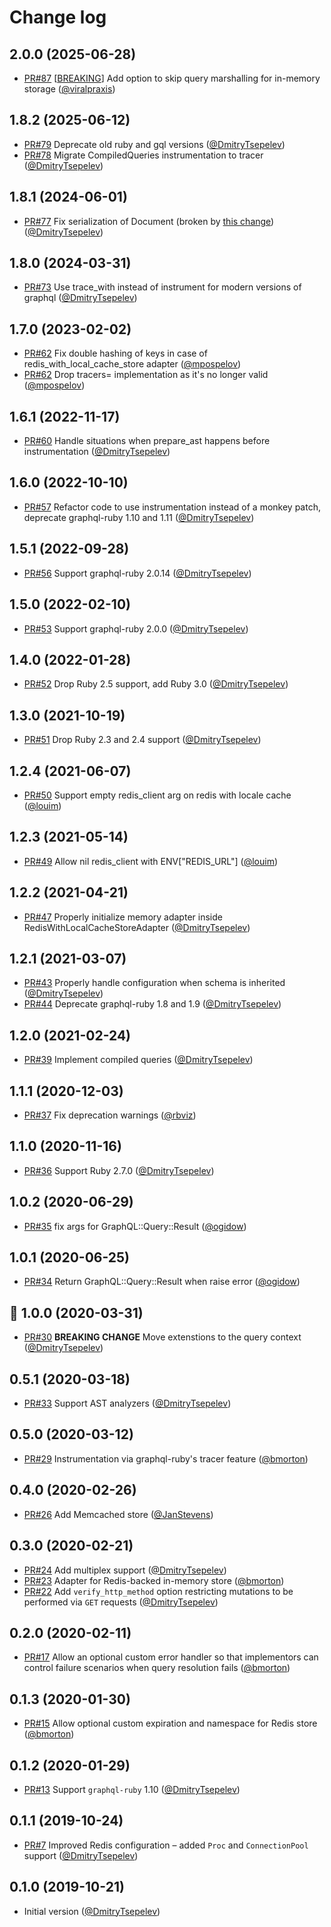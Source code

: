 # Change log

## 2.0.0 (2025-06-28)

- [PR#87](https://github.com/DmitryTsepelev/graphql-ruby-persisted_queries/pull/87)
[[BREAKING](https://github.com/DmitryTsepelev/graphql-ruby-persisted_queries/pull/87#issuecomment-3008620281)] Add option to skip query marshalling for in-memory storage ([@viralpraxis][])

## 1.8.2 (2025-06-12)

- [PR#79](https://github.com/DmitryTsepelev/graphql-ruby-persisted_queries/pull/79)
Deprecate old ruby and gql versions ([@DmitryTsepelev][])
- [PR#78](https://github.com/DmitryTsepelev/graphql-ruby-persisted_queries/pull/78)
Migrate CompiledQueries instrumentation to tracer ([@DmitryTsepelev][])

## 1.8.1 (2024-06-01)

- [PR#77](https://github.com/DmitryTsepelev/graphql-ruby-persisted_queries/pull/77)
Fix serialization of Document (broken by [this change](https://github.com/rmosolgo/graphql-ruby/commit/7de7a1f98d4299abc1fb7deb5ca0ed2190867ab6)) ([@DmitryTsepelev][])

## 1.8.0 (2024-03-31)

- [PR#73](https://github.com/DmitryTsepelev/graphql-ruby-persisted_queries/pull/73)
Use trace_with instead of instrument for modern versions of graphql ([@DmitryTsepelev][])

## 1.7.0 (2023-02-02)

- [PR#62](https://github.com/DmitryTsepelev/graphql-ruby-persisted_queries/pull/62)
Fix double hashing of keys in case of redis_with_local_cache_store adapter ([@mpospelov][])
- [PR#62](https://github.com/DmitryTsepelev/graphql-ruby-persisted_queries/pull/62) Drop tracers= implementation as it's no longer valid ([@mpospelov][])

## 1.6.1 (2022-11-17)

- [PR#60](https://github.com/DmitryTsepelev/graphql-ruby-persisted_queries/pull/60)
Handle situations when prepare_ast happens before instrumentation ([@DmitryTsepelev][])

## 1.6.0 (2022-10-10)

- [PR#57](https://github.com/DmitryTsepelev/graphql-ruby-persisted_queries/pull/57) Refactor code to use instrumentation instead of a monkey patch, deprecate graphql-ruby 1.10 and 1.11 ([@DmitryTsepelev][])

## 1.5.1 (2022-09-28)

- [PR#56](https://github.com/DmitryTsepelev/graphql-ruby-persisted_queries/pull/56) Support graphql-ruby 2.0.14 ([@DmitryTsepelev][])

## 1.5.0 (2022-02-10)

- [PR#53](https://github.com/DmitryTsepelev/graphql-ruby-persisted_queries/pull/53) Support graphql-ruby 2.0.0 ([@DmitryTsepelev][])

## 1.4.0 (2022-01-28)

- [PR#52](https://github.com/DmitryTsepelev/graphql-ruby-persisted_queries/pull/52) Drop Ruby 2.5 support, add Ruby 3.0 ([@DmitryTsepelev][])

## 1.3.0 (2021-10-19)

- [PR#51](https://github.com/DmitryTsepelev/graphql-ruby-persisted_queries/pull/51) Drop Ruby 2.3 and 2.4 support ([@DmitryTsepelev][])

## 1.2.4 (2021-06-07)

- [PR#50](https://github.com/DmitryTsepelev/graphql-ruby-persisted_queries/pull/50) Support empty redis_client arg on redis with locale cache ([@louim][])

## 1.2.3 (2021-05-14)

- [PR#49](https://github.com/DmitryTsepelev/graphql-ruby-persisted_queries/pull/49) Allow nil redis_client with ENV["REDIS_URL"] ([@louim][])

## 1.2.2 (2021-04-21)

- [PR#47](https://github.com/DmitryTsepelev/graphql-ruby-persisted_queries/pull/47) Properly initialize memory adapter inside RedisWithLocalCacheStoreAdapter ([@DmitryTsepelev][])

## 1.2.1 (2021-03-07)

- [PR#43](https://github.com/DmitryTsepelev/graphql-ruby-persisted_queries/pull/43) Properly handle configuration when schema is inherited ([@DmitryTsepelev][])
- [PR#44](https://github.com/DmitryTsepelev/graphql-ruby-persisted_queries/pull/44) Deprecate graphql-ruby 1.8 and 1.9  ([@DmitryTsepelev][])

## 1.2.0 (2021-02-24)

- [PR#39](https://github.com/DmitryTsepelev/graphql-ruby-persisted_queries/pull/39) Implement compiled queries  ([@DmitryTsepelev][])

## 1.1.1 (2020-12-03)

- [PR#37](https://github.com/DmitryTsepelev/graphql-ruby-persisted_queries/pull/37) Fix deprecation warnings ([@rbviz][])

## 1.1.0 (2020-11-16)

- [PR#36](https://github.com/DmitryTsepelev/graphql-ruby-persisted_queries/pull/36) Support Ruby 2.7.0 ([@DmitryTsepelev][])

## 1.0.2 (2020-06-29)

- [PR#35](https://github.com/DmitryTsepelev/graphql-ruby-persisted_queries/pull/35) fix args for GraphQL::Query::Result ([@ogidow][])

## 1.0.1 (2020-06-25)

- [PR#34](https://github.com/DmitryTsepelev/graphql-ruby-persisted_queries/pull/34) Return GraphQL::Query::Result when raise error ([@ogidow][])

## 🥳 1.0.0 (2020-03-31)

- [PR#30](https://github.com/DmitryTsepelev/graphql-ruby-persisted_queries/pull/30) **BREAKING CHANGE** Move extenstions to the query context ([@DmitryTsepelev][])

## 0.5.1 (2020-03-18)

- [PR#33](https://github.com/DmitryTsepelev/graphql-ruby-persisted_queries/pull/33) Support AST analyzers ([@DmitryTsepelev][])

## 0.5.0 (2020-03-12)

- [PR#29](https://github.com/DmitryTsepelev/graphql-ruby-persisted_queries/pull/29) Instrumentation via graphql-ruby's tracer feature ([@bmorton][])

## 0.4.0 (2020-02-26)

- [PR#26](https://github.com/DmitryTsepelev/graphql-ruby-persisted_queries/pull/26) Add Memcached store ([@JanStevens][])

## 0.3.0 (2020-02-21)

- [PR#24](https://github.com/DmitryTsepelev/graphql-ruby-persisted_queries/pull/24) Add multiplex support ([@DmitryTsepelev][])
- [PR#23](https://github.com/DmitryTsepelev/graphql-ruby-persisted_queries/pull/23) Adapter for Redis-backed in-memory store ([@bmorton][])
- [PR#22](https://github.com/DmitryTsepelev/graphql-ruby-persisted_queries/pull/22) Add `verify_http_method` option restricting mutations to be performed via `GET` requests ([@DmitryTsepelev][])

## 0.2.0 (2020-02-11)

- [PR#17](https://github.com/DmitryTsepelev/graphql-ruby-persisted_queries/pull/17) Allow an optional custom error handler so that implementors can control failure scenarios when query resolution fails ([@bmorton][])

## 0.1.3 (2020-01-30)

- [PR#15](https://github.com/DmitryTsepelev/graphql-ruby-persisted_queries/pull/15) Allow optional custom expiration and namespace for Redis store ([@bmorton][])

## 0.1.2 (2020-01-29)

- [PR#13](https://github.com/DmitryTsepelev/graphql-ruby-persisted_queries/pull/13) Support `graphql-ruby` 1.10 ([@DmitryTsepelev][])

## 0.1.1 (2019-10-24)

- [PR#7](https://github.com/DmitryTsepelev/graphql-ruby-persisted_queries/pull/7) Improved Redis configuration – added `Proc` and `ConnectionPool` support ([@DmitryTsepelev][])

## 0.1.0 (2019-10-21)

- Initial version ([@DmitryTsepelev][])

[@DmitryTsepelev]: https://github.com/DmitryTsepelev
[@bmorton]: https://github.com/bmorton
[@JanStevens]: https://github.com/JanStevens
[@ogidow]: https://github.com/ogidow
[@rbviz]: https://github.com/rbviz
[@louim]: https://github.com/louim
[@mpospelov]: https://github.com/mpospelov
[@viralpraxis]: https://github.com/viralpraxis
